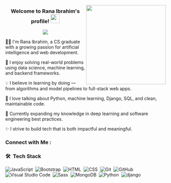 <img width="250" align="right" src="https://c.tenor.com/_DOBjnGspYAAAAAM/code-coding.gif"> <h3 align="center"> Welcome to Rana Ibrahim's profile! <img src="https://media.giphy.com/media/hvRJCLFzcasrR4ia7z/giphy.gif" width="28"> </h3> <p align="center"> <a href="https://github.com/DenverCoder1/readme-typing-svg"><img src="https://readme-typing-svg.herokuapp.com/?lines=Computer%20Science%20Graduate;Passionate%20about%20AI%20%26%20Full-Stack%20Development;Always%20learning%20new%20things!&font=Fira%20Code&center=true&width=500&height=45&color=f75c7e&vCenter=true&size=22"></a> </p>
👩‍🎓 I'm Rana Ibrahim, a CS graduate with a growing passion for artificial intelligence and web development.

🤖 I enjoy solving real-world problems using data science, machine learning, and backend frameworks.

💡 I believe in learning by doing — from algorithms and model pipelines to full-stack web apps.

💬 I love talking about Python, machine learning, Django, SQL, and clean, maintainable code.

🧠 Currently expanding my knowledge in deep learning and software engineering best practices.

✨ I strive to build tech that is both impactful and meaningful.


### Connect with Me :

<a href="linkedin.com/in/rana-ibrahim-16a316222" target=""></a>

### 🛠 &nbsp;Tech Stack
![JavaScript](https://img.shields.io/badge/-JavaScript-05122A?style=flat&logo=javascript)&nbsp;
![Bootstrap](https://img.shields.io/badge/-Bootstrap-05122A?style=flat&logo=bootstrap&logoColor=563D7C)&nbsp;
![HTML](https://img.shields.io/badge/-HTML-05122A?style=flat&logo=HTML5)&nbsp;
![CSS](https://img.shields.io/badge/-CSS-05122A?style=flat&logo=CSS3&logoColor=1572B6)&nbsp;
![Git](https://img.shields.io/badge/-Git-05122A?style=flat&logo=git)&nbsp;
![GitHub](https://img.shields.io/badge/-GitHub-05122A?style=flat&logo=github)&nbsp;
![Visual Studio Code](https://img.shields.io/badge/-Visual%20Studio%20Code-05122A?style=flat&logo=visual-studio-code&logoColor=007ACC)&nbsp;
![Sass](https://img.shields.io/badge/-Sass-05122A?style=flat&logo=sass)&nbsp;
![MongoDB](https://img.shields.io/badge/-MongoDB-05122A?style=flat&logo=MongoDB)&nbsp;
![Python](https://img.shields.io/badge/-Python%20-05122A?style=flat&logo=python)&nbsp;
![django](https://img.shields.io/badge/-Python%20-05122A?style=flat&logo=django)&nbsp;

